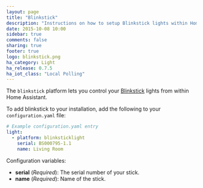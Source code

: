 ```yaml
---
layout: page
title: "Blinkstick"
description: "Instructions on how to setup Blinkstick lights within Home Assistant."
date: 2015-10-08 10:00
sidebar: true
comments: false
sharing: true
footer: true
logo: blinkstick.png
ha_category: Light
ha_release: 0.7.5
ha_iot_class: "Local Polling"
---
```



The `blinkstick` platform lets you control your [Blinkstick](https://www.blinkstick.com/) lights from within Home Assistant.

To add blinkstick to your installation, add the following to your `configuration.yaml` file:

```yaml
# Example configuration.yaml entry
light:
  - platform: blinksticklight
    serial: BS000795-1.1
    name: Living Room
```

Configuration variables:

- **serial** (*Required*): The serial number of your stick.
- **name** (*Required*): Name of the stick.
